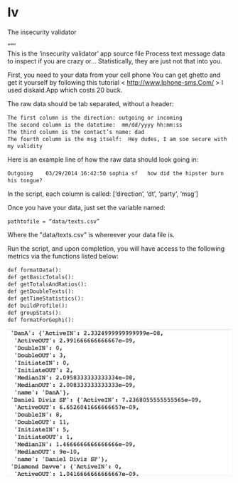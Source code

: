 Iv
==

The insecurity validator

“””  
This is the ‘insecurity validator’ app source file
Process text message data to inspect if you are crazy or...
Statistically, they are just not that into you.

First, you need to your data from your cell phone
You can get ghetto and get it yourself by following this tutorial < http://www.Iphone-sms.Com/ >
I used diskaid.App which costs 20 buck.

The raw data should be tab separated, without a header:

    The first column is the direction: outgoing or incoming
    The second column is the datetime:  mm/dd/yyyy hh:mm:ss
    The third column is the contact’s name: dad
    The fourth column is the msg itself:  Hey dudes, I am soo secure with my validity

Here is an example line of how the raw data should look going in:
    
    Outgoing    03/29/2014 16:42:50 sophia sf   how did the hipster burn his tongue?

In the script, each column is called:  [‘direction’, ‘dt’, ‘party’, ‘msg’]



Once you have your data, just set the variable named:

    pathtofile = “data/texts.csv”

Where the "data/texts.csv" is whereever your data file is.



Run the script, and upon completion, you will have access to the following metrics via the functions listed below:



    def formatData():
    def getBasicTotals():
    def getTotalsAndRatios():
    def getDoubleTexts():
    def getTimeStatistics():
    def buildProfile():
    def groupStats():
    def formatForGephi():
    
![Alt text](/screenshots/buildProfile.png "Optional title")
